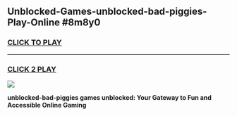 
## Unblocked-Games-unblocked-bad-piggies-Play-Online #8m8y0
<h3>
<a href="https://news.freeplayer.one?title=unblocked-bad-piggies&ref=3">CLICK TO PLAY</a></h3>
<hr>

<h3>
<a href="https://news.freeplayer.one?title=unblocked-bad-piggies&ref=3">CLICK 2 PLAY</a>
  
</h3>

<a href="https://news.freeplayer.one?title=unblocked-bad-piggies&ref=3"><img src="https://clearcache.store/games.png"></a>


**unblocked-bad-piggies games unblocked: Your Gateway to Fun and Accessible Online Gaming**
